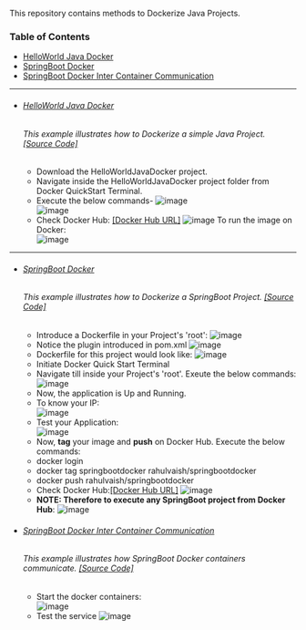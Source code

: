 This repository contains methods to Dockerize Java Projects.

### Table of Contents
  - <a href='#helloworld-java-docker'>HelloWorld Java Docker</a> 
  - <a href='#springboot-docker'>SpringBoot Docker</a> 
  - <a href='#springboot-docker-inter-container-communication'>SpringBoot Docker Inter Container Communication</a> 

<hr>

- ###### [HelloWorld Java Docker](https://github.com/rahulvaish/Docker-Java/tree/HelloDocker/HelloWorldJavaDocker) 
   ###### This example illustrates how to Dockerize a simple Java Project. [[Source Code]](https://github.com/rahulvaish/Docker-Java/tree/HelloDocker)
   * Download the HelloWorldJavaDocker project.
   * Navigate inside the HelloWorldJavaDocker project folder from Docker QuickStart Terminal.
   * Execute the below commands-
   ![image](https://user-images.githubusercontent.com/689226/50370746-6195f780-05d2-11e9-90b9-b34824d24a36.png)   
   ![image](https://user-images.githubusercontent.com/689226/50370760-9609b380-05d2-11e9-8beb-73244f00a763.png)
   * Check Docker Hub: [[Docker Hub URL]](https://cloud.docker.com/repository/docker/rahulvaish/helloworldjavadocker)
   ![image](https://user-images.githubusercontent.com/689226/50370779-f0a30f80-05d2-11e9-9421-947f4c90d509.png)
   To run the image on Docker: </br>
   ![image](https://user-images.githubusercontent.com/689226/53510292-a44ce200-3ae3-11e9-95cc-aa1c10bbf99e.png)

 <hr>

- ###### [SpringBoot Docker](https://github.com/rahulvaish/Docker-Java/tree/SpringBootDocker) 
   ###### This example illustrates how to Dockerize a SpringBoot Project. [[Source Code]](https://github.com/rahulvaish/Docker-Java/tree/SpringBootDocker)
   - Introduce a Dockerfile in your Project's 'root':
  ![image](https://user-images.githubusercontent.com/689226/50369586-0eb24500-05be-11e9-9e95-d5f328f136aa.png)
   - Notice the plugin introduced in pom.xml 
   ![image](https://user-images.githubusercontent.com/689226/50370570-2a721700-05cf-11e9-80b1-98e85560114d.png)
  - Dockerfile for this project would look like:
   ![image](https://user-images.githubusercontent.com/689226/50369597-44572e00-05be-11e9-8770-753592e37ca4.png)
  - Initiate Docker Quick Start Terminal
  - Navigate till inside your Project's 'root'. Exeute the below commands:
   ![image](https://user-images.githubusercontent.com/689226/50369643-145c5a80-05bf-11e9-9ce1-9ce8e4b809f9.png)
  - Now, the application is Up and Running.
  - To know your IP:</br>
   ![image](https://user-images.githubusercontent.com/689226/50369691-8af95800-05bf-11e9-9763-489b66899c94.png)
  - Test your Application:</br>
   ![image](https://user-images.githubusercontent.com/689226/50369706-ae240780-05bf-11e9-91ff-0c4716ecacf8.png)
  - Now, **tag** your image and **push** on Docker Hub. Execute the below commands:
  - docker login
  - docker tag springbootdocker rahulvaish/springbootdocker
  - docker push rahulvaish/springbootdocker
  - Check Docker Hub:[[Docker Hub URL]](https://cloud.docker.com/u/rahulvaish/repository/docker/rahulvaish/springbootdocker)
  ![image](https://user-images.githubusercontent.com/689226/50370495-c00ca700-05cd-11e9-97a3-1f33262301b7.png)
  - **NOTE: Therefore to execute any SpringBoot project from Docker Hub**:
   ![image](https://user-images.githubusercontent.com/689226/50369766-9731e500-05c0-11e9-935e-b345b93ad8d4.png)



- ###### [SpringBoot Docker Inter Container Communication](https://github.com/rahulvaish/Docker-Java/tree/SpringBootContainerIO) 
   ###### This example illustrates how SpringBoot Docker containers communicate. [[Source Code]](https://github.com/rahulvaish/Docker-Java/tree/SpringBootContainerIO)
   - Start the docker containers: </br>
   ![image](https://user-images.githubusercontent.com/689226/58383146-a34b2400-7ff0-11e9-9748-777cfc3997fd.png)  </br>
   - Test the service
   ![image](https://user-images.githubusercontent.com/689226/58383153-ca095a80-7ff0-11e9-9e0f-18973121e2f2.png)

